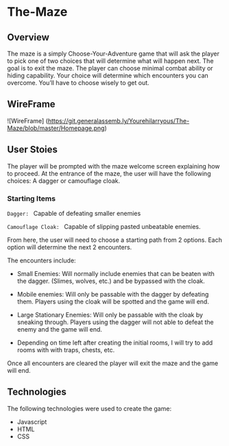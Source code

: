# The-Maze

## Overview ##

The maze is a simply Choose-Your-Adventure game that will ask the player to pick one of two choices that will determine what will happen next. The goal is to exit the maze. The player can choose minimal combat ability or hiding capability. Your choice will determine which encounters you can overcome. You’ll have to choose wisely to get out.

 ## WireFrame ##

![WireFrame] (https://git.generalassemb.ly/Yourehilarryous/The-Maze/blob/master/Homepage.png)

## User Stoies ##

The player will be prompted with the maze welcome screen explaining how to proceed.  At the entrance of the maze, the user will have the following choices: A dagger or camouflage cloak. 

### Starting Items ###

` Dagger: 
    ` Capable of defeating smaller enemies

` Camouflage Cloak: 
    ` Capable of slipping pasted unbeatable enemies.

From here, the user will need to choose a starting path from 2 options. Each option will determine the next 2 encounters. 

The encounters include: 

- Small Enemies: Will normally include enemies that can be beaten with the dagger. (Slimes, wolves, etc.) and be bypassed with the cloak.

- Mobile enemies: Will only be passable with the dagger by defeating them. Players using the cloak will be spotted and the game will end.

- Large Stationary Enemies: Will only be passable with the cloak by sneaking through. Players using the dagger will not able to defeat the enemy and the game will end. 

- Depending on time left after creating the initial rooms, I will try to add rooms with with traps, chests, etc. 


Once all encounters are cleared the player will exit the maze and the game will end.

## Technologies ##

The following technologies were used to create the game: 

- Javascript
- HTML
- CSS

